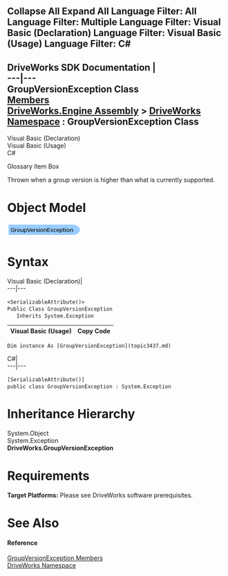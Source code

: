 Collapse All Expand All Language Filter: All  Language Filter: Multiple  Language Filter: Visual Basic (Declaration) Language Filter: Visual Basic (Usage) Language Filter: C#  
---  
DriveWorks SDK Documentation  |   
---|---  
GroupVersionException Class   
[Members](topic3438.md)   
[DriveWorks.Engine Assembly](topic2156.md) > [DriveWorks Namespace](topic2159.md) : GroupVersionException Class  
---  
  
Visual Basic (Declaration)    
Visual Basic (Usage)    
C# 

Glossary Item Box

Thrown when a group version is higher than what is currently supported. 

# Object Model

![](dotnetdiagramimages/image146.png)

# Syntax

Visual Basic (Declaration)|   
---|---  
      
    
    <SerializableAttribute()>
    Public Class GroupVersionException 
       Inherits System.Exception  
  
Visual Basic (Usage)| Copy Code  
---|---  
      
    
    Dim instance As [GroupVersionException](topic3437.md)  
  
C#|   
---|---  
      
    
    [SerializableAttribute()]
    public class GroupVersionException : System.Exception   
  
# Inheritance Hierarchy

System.Object  
System.Exception  
**DriveWorks.GroupVersionException**  


# Requirements

**Target Platforms:** Please see DriveWorks software prerequisites.

# See Also

#### Reference

[GroupVersionException Members](topic3438.md)   
[DriveWorks Namespace](topic2159.md)


